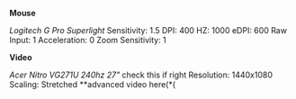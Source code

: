 
**Mouse**

*Logitech G Pro Superlight*
Sensitivity: 1.5
DPI: 400
HZ: 1000
eDPI: 600
Raw Input: 1
Acceleration: 0
Zoom Sensitivity: 1

**Video**

*Acer Nitro  VG271U 240hz 27"* check this if right
Resolution: 1440x1080
Scaling: Stretched
**advanced video here(*(
